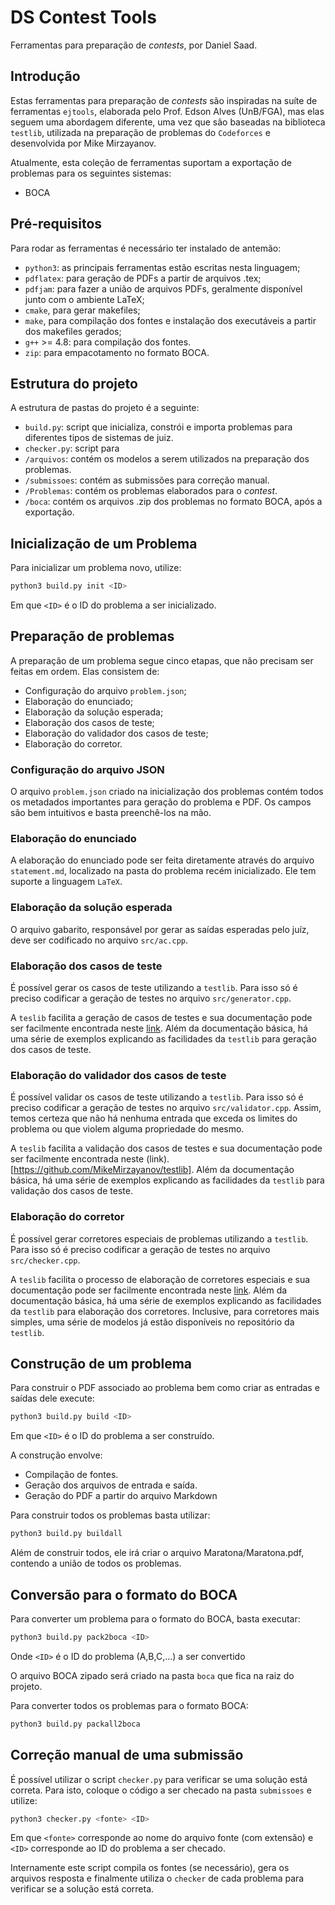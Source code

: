 # DS Contest Tools

Ferramentas para preparação de *contests*, por Daniel Saad.


## Introdução

Estas ferramentas para preparação de *contests* são inspiradas na suíte de ferramentas `ejtools`, elaborada pelo Prof. Edson Alves (UnB/FGA), mas elas seguem uma abordagem diferente, uma vez que são baseadas na biblioteca `testlib`, utilizada na preparação de problemas do `Codeforces` e desenvolvida por Mike Mirzayanov.

Atualmente, esta coleção de ferramentas suportam a exportação de problemas para os seguintes sistemas:
* BOCA


## Pré-requisitos

Para rodar as ferramentas é necessário ter instalado de antemão:
* `python3`: as principais ferramentas estão escritas nesta linguagem;
* `pdflatex`: para geração de PDFs a partir de arquivos .tex;
* `pdfjam`: para fazer a união de arquivos PDFs,  geralmente disponível junto com o ambiente LaTeX;
* `cmake`, para gerar makefiles;
* `make`, para compilação dos fontes e instalação dos executáveis a partir dos makefiles gerados;
* `g++` >= 4.8: para compilação dos fontes.
* `zip`: para empacotamento no formato BOCA.


## Estrutura do projeto

A estrutura de pastas do projeto é a seguinte:

* `build.py`: script que inicializa, constrói e importa problemas para diferentes tipos de sistemas de juiz.
* `checker.py`: script para
* `/arquivos`: contém os modelos a serem utilizados na preparação dos problemas.
* `/submissoes`: contém as submissões para correção manual.
* `/Problemas`: contém os problemas elaborados para o *contest*.
* `/boca`: contém os arquivos .zip dos problemas no formato BOCA, após a exportação.

## Inicialização de um Problema

Para inicializar um problema novo, utilize:
```sh
python3 build.py init <ID>
```

Em que `<ID>` é o ID do problema a ser inicializado.

## Preparação de problemas

A preparação de um problema segue cinco etapas, que não precisam ser feitas em ordem. Elas consistem de:
* Configuração do arquivo `problem.json`;
* Elaboração do enunciado;
* Elaboração da solução esperada;
* Elaboração dos casos de teste;
* Elaboração do validador dos casos de teste;
* Elaboração do corretor.


### Configuração do arquivo JSON

O arquivo `problem.json` criado na inicialização dos problemas contém todos os metadados importantes para geração do problema e PDF.
Os campos são bem intuitivos e basta preenchê-los na mão.

### Elaboração do enunciado

A elaboração do enunciado pode ser feita diretamente através do arquivo `statement.md`, localizado na pasta do problema recém inicializado.
Ele tem suporte a linguagem `LaTeX`.

### Elaboração da solução esperada

O arquivo gabarito, responsável por gerar as saídas esperadas pelo juíz, deve ser codificado no arquivo `src/ac.cpp`.

### Elaboração dos casos de teste

É possível gerar os casos de teste utilizando a `testlib`. Para isso só é preciso codificar a geração de testes no arquivo `src/generator.cpp`.

A `teslib` facilita a geração de casos de testes e sua documentação pode ser facilmente encontrada neste [link](https://github.com/MikeMirzayanov/testlib). Além da documentação básica, há uma série de exemplos explicando as facilidades da `testlib` para geração dos casos de teste.

### Elaboração do validador dos casos de teste

É possível validar os casos de teste utilizando a `testlib`. Para isso só é preciso codificar a geração de testes no arquivo `src/validator.cpp`.
Assim, temos certeza que não há nenhuma entrada que exceda os limites do problema ou que violem alguma propriedade do mesmo.

A `teslib` facilita a validação dos casos de testes e sua documentação pode ser facilmente encontrada neste (link).[https://github.com/MikeMirzayanov/testlib]. Além da documentação básica, há uma série de exemplos explicando as facilidades da `testlib` para validação dos casos de teste.

### Elaboração do corretor

É possível gerar corretores especiais de problemas utilizando a `testlib`. Para isso só é preciso codificar a geração de testes no arquivo `src/checker.cpp`.

A `teslib` facilita o processo de elaboração de corretores especiais e sua documentação pode ser facilmente encontrada neste [link](https://github.com/MikeMirzayanov/testlib). Além da documentação básica, há uma série de exemplos explicando as facilidades da `testlib` para elaboração dos corretores. Inclusive, para corretores mais simples, uma série de modelos já estão disponíveis no repositório da `testlib`.

## Construção de um problema
Para construir o PDF associado ao problema bem como criar as entradas e saídas dele execute:
```sh
python3 build.py build <ID>
```
Em que `<ID>` é o ID do problema a ser construído.

A construção envolve:

* Compilação de fontes.
* Geração dos  arquivos de entrada e saída.
* Geração do PDF a partir do arquivo Markdown

Para construir todos os problemas basta utilizar:

```sh
python3 build.py buildall
```

Além de construir todos, ele irá criar o arquivo Maratona/Maratona.pdf, contendo a união de todos os problemas.

## Conversão para o formato do BOCA

Para converter um problema para o formato do BOCA, basta executar:
```sh
python3 build.py pack2boca <ID>
```
Onde `<ID>` é o ID do problema (A,B,C,...) a ser convertido

O arquivo BOCA zipado será criado na pasta `boca` que fica na raiz do projeto.

Para converter todos os problemas para o formato BOCA:

```sh
python3 build.py packall2boca
```

## Correção manual de uma submissão

É possível utilizar o script `checker.py` para verificar se uma solução está correta.
Para isto, coloque o código a ser checado na pasta `submissoes` e utilize:

```sh
python3 checker.py <fonte> <ID>
```

Em que `<fonte>` corresponde ao nome do arquivo fonte (com extensão) e `<ID>` corresponde ao ID do problema a ser checado.

Internamente este script compila os fontes (se necessário), gera os arquivos resposta e finalmente utiliza o `checker`
de cada problema para verificar se a solução está correta. 


